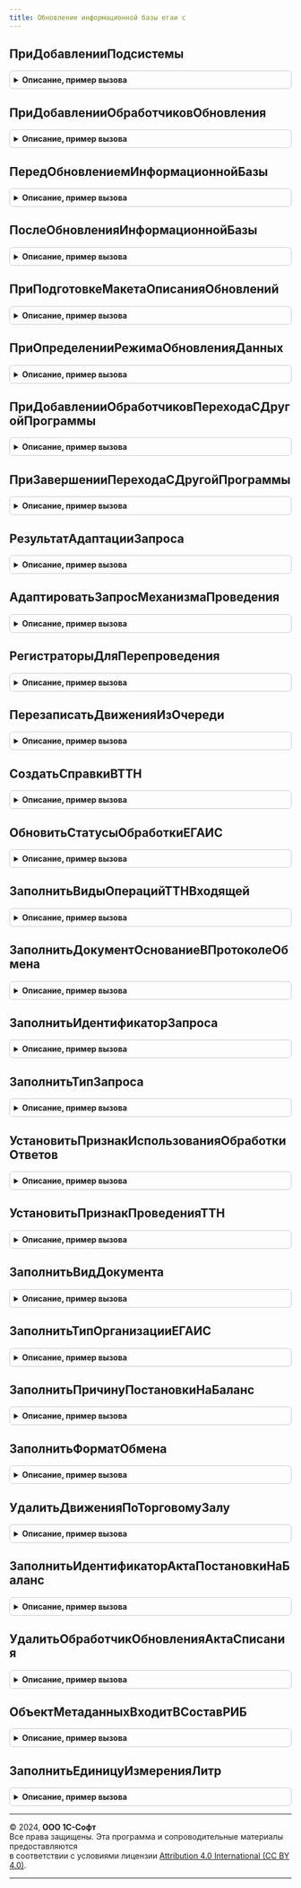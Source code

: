 ```yaml
---
title: Обновление информационной базы егаи с
---
```



## ПриДобавленииПодсистемы
<details style="margin: 1em 0; padding: 0.5em; border: 1px solid #ccc; border-radius: 6px;">

<summary style="font-weight: bold; cursor: pointer;">Описание, пример вызова</summary>

```bsl

////////////////////////////////////////////////////////////////////////////////
// Сведения о библиотеке (или конфигурации).

// Заполняет основные сведения о библиотеке или основной конфигурации.
// Библиотека, имя которой имя совпадает с именем конфигурации в метаданных, определяется как основная конфигурация.
//
// Параметры:
//  Описание - Структура - сведения о библиотеке:
//
//   * Имя                 - Строка - имя библиотеки, например, "СтандартныеПодсистемы".
//   * Версия              - Строка - версия в формате из 4-х цифр, например, "2.1.3.1".
//
//   * ТребуемыеПодсистемы - Массив - имена других библиотек (Строка), от которых зависит данная библиотека.
//                                    Обработчики обновления таких библиотек должны быть вызваны ранее
//                                    обработчиков обновления данной библиотеки.
//                                    При циклических зависимостях или, напротив, отсутствии каких-либо зависимостей,
//                                    порядок вызова обработчиков обновления определяется порядком добавления модулей
//                                    в процедуре ПриДобавленииПодсистем общего модуля
//                                    ПодсистемыКонфигурацииПереопределяемый.
//
Процедура ПриДобавленииПодсистемы(Описание) Экспорт
```

Пример вызова
```bsl
ОбновлениеИнформационнойБазыЕГАИС.ПриДобавленииПодсистемы(Описание) 
```
</details>

## ПриДобавленииОбработчиковОбновления
<details style="margin: 1em 0; padding: 0.5em; border: 1px solid #ccc; border-radius: 6px;">

<summary style="font-weight: bold; cursor: pointer;">Описание, пример вызова</summary>

```bsl

////////////////////////////////////////////////////////////////////////////////
// Обработчики обновления информационной базы.

// Добавляет в список процедуры-обработчики обновления данных ИБ
// для всех поддерживаемых версий библиотеки или конфигурации.
// Вызывается перед началом обновления данных ИБ для построения плана обновления.
//
// Параметры:
//  Обработчики - ТаблицаЗначений - описание полей, см. в процедуре.
//                ОбновлениеИнформационнойБазы.НоваяТаблицаОбработчиковОбновления.
//
// Пример добавления процедуры-обработчика в список:
//  Обработчик = Обработчики.Добавить();
//  Обработчик.Версия              = "1.1.0.0";
//  Обработчик.Процедура           = "ОбновлениеИБ.ПерейтиНаВерсию_1_1_0_0";
//  Обработчик.РежимВыполнения     = "Монопольно";
//
Процедура ПриДобавленииОбработчиковОбновления(Обработчики) Экспорт
```

Пример вызова
```bsl
ОбновлениеИнформационнойБазыЕГАИС.ПриДобавленииОбработчиковОбновления(Обработчики) 
```
</details>

## ПередОбновлениемИнформационнойБазы
<details style="margin: 1em 0; padding: 0.5em; border: 1px solid #ccc; border-radius: 6px;">

<summary style="font-weight: bold; cursor: pointer;">Описание, пример вызова</summary>

```bsl

// Вызывается перед процедурами-обработчиками обновления данных ИБ.
//
Процедура ПередОбновлениемИнформационнойБазы() Экспорт
```

Пример вызова
```bsl
ОбновлениеИнформационнойБазыЕГАИС.ПередОбновлениемИнформационнойБазы() 
```
</details>

## ПослеОбновленияИнформационнойБазы
<details style="margin: 1em 0; padding: 0.5em; border: 1px solid #ccc; border-radius: 6px;">

<summary style="font-weight: bold; cursor: pointer;">Описание, пример вызова</summary>

```bsl

// Вызывается после завершения обновления данных ИБ.
//
// Параметры:
//   ПредыдущаяВерсия       - Строка - версия до обновления. "0.0.0.0" для "пустой" ИБ.
//   ТекущаяВерсия          - Строка - версия после обновления.
//   ВыполненныеОбработчики - ДеревоЗначений - список выполненных процедур-обработчиков обновления,
//                                             сгруппированных по номеру версии.
//   ВыводитьОписаниеОбновлений - Булево - если установить Истина, то будет выведена форма
//                                с описанием обновлений. По умолчанию, Истина.
//                                Возвращаемое значение.
//   МонопольныйРежим           - Булево - Истина, если обновление выполнялось в монопольном режиме.
//
// Пример обхода выполненных обработчиков обновления:
//
//	Для Каждого Версия Из ВыполненныеОбработчики.Строки Цикл
//
//		Если Версия.Версия = "*" Тогда
//			// Обработчик, который может выполнятся при каждой смене версии.
//		Иначе
//			// Обработчик, который выполняется для определенной версии.
//		КонецЕсли;
//
//		Для Каждого Обработчик Из Версия.Строки Цикл
//			...
//		КонецЦикла;
//
//	КонецЦикла;
//
Процедура ПослеОбновленияИнформационнойБазы(Знач ПредыдущаяВерсия, Знач ТекущаяВерсия, Экспорт
```

Пример вызова
```bsl
ОбновлениеИнформационнойБазыЕГАИС.ПослеОбновленияИнформационнойБазы(ПредыдущаяВерсия, ТекущаяВерсия, );
```
</details>

## ПриПодготовкеМакетаОписанияОбновлений
<details style="margin: 1em 0; padding: 0.5em; border: 1px solid #ccc; border-radius: 6px;">

<summary style="font-weight: bold; cursor: pointer;">Описание, пример вызова</summary>

```bsl

// Вызывается при подготовке табличного документа с описанием изменений в программе.
//
// Параметры:
//   Макет - ТабличныйДокумент - описание обновления всех библиотек и конфигурации.
//           Макет можно дополнить или заменить.
//           См. также общий макет ОписаниеИзмененийСистемы.
//
Процедура ПриПодготовкеМакетаОписанияОбновлений(Знач Макет) Экспорт
```

Пример вызова
```bsl
ОбновлениеИнформационнойБазыЕГАИС.ПриПодготовкеМакетаОписанияОбновлений(Макет) 
```
</details>

## ПриОпределенииРежимаОбновленияДанных
<details style="margin: 1em 0; padding: 0.5em; border: 1px solid #ccc; border-radius: 6px;">

<summary style="font-weight: bold; cursor: pointer;">Описание, пример вызова</summary>

```bsl

// Позволяет переопределить режим обновления данных информационной базы.
// Для использования в редких (нештатных) случаях перехода, не предусмотренных в
// стандартной процедуре определения режима обновления.
//
// Параметры:
//   РежимОбновленияДанных - Строка - в обработчике можно присвоить одно из значений:
//              "НачальноеЗаполнение"     - если это первый запуск пустой базы (области данных);
//              "ОбновлениеВерсии"        - если выполняется первый запуск после обновление конфигурации базы данных;
//              "ПереходСДругойПрограммы" - если выполняется первый запуск после обновление конфигурации базы данных,
//                                          в которой изменилось имя основной конфигурации.
//
//   СтандартнаяОбработка  - Булево - если присвоить Ложь, то стандартная процедура
//                                    определения режима обновления не выполняется,
//                                    а используется значение РежимОбновленияДанных.
//
Процедура ПриОпределенииРежимаОбновленияДанных(РежимОбновленияДанных, СтандартнаяОбработка) Экспорт
```

Пример вызова
```bsl
ОбновлениеИнформационнойБазыЕГАИС.ПриОпределенииРежимаОбновленияДанных(РежимОбновленияДанных, СтандартнаяОбработка) 
```
</details>

## ПриДобавленииОбработчиковПереходаСДругойПрограммы
<details style="margin: 1em 0; padding: 0.5em; border: 1px solid #ccc; border-radius: 6px;">

<summary style="font-weight: bold; cursor: pointer;">Описание, пример вызова</summary>

```bsl

// Добавляет в список процедуры-обработчики перехода с другой программы (с другим именем конфигурации).
// Например, для перехода между разными, но родственными конфигурациями: базовая -> проф -> корп.
// Вызывается перед началом обновления данных ИБ.
//
// Параметры:
//  Обработчики - ТаблицаЗначений - с колонками:
//    * ПредыдущееИмяКонфигурации - Строка - имя конфигурации, с которой выполняется переход;
//                                           или "*", если нужно выполнять при переходе с любой конфигурации.
//    * Процедура                 - Строка - полное имя процедуры-обработчика перехода с программы ПредыдущееИмяКонфигурации.
//                                  Например, "ОбновлениеИнформационнойБазыУПП.ЗаполнитьУчетнуюПолитику"
//                                  Обязательно должна быть экспортной.
//
// Пример добавления процедуры-обработчика в список:
//  Обработчик = Обработчики.Добавить();
//  Обработчик.ПредыдущееИмяКонфигурации  = "УправлениеТорговлей";
//  Обработчик.Процедура                  = "ОбновлениеИнформационнойБазыУПП.ЗаполнитьУчетнуюПолитику";
//
Процедура ПриДобавленииОбработчиковПереходаСДругойПрограммы(Обработчики) Экспорт
```

Пример вызова
```bsl
ОбновлениеИнформационнойБазыЕГАИС.ПриДобавленииОбработчиковПереходаСДругойПрограммы(Обработчики) 
```
</details>

## ПриЗавершенииПереходаСДругойПрограммы
<details style="margin: 1em 0; padding: 0.5em; border: 1px solid #ccc; border-radius: 6px;">

<summary style="font-weight: bold; cursor: pointer;">Описание, пример вызова</summary>

```bsl

// Вызывается после выполнения всех процедур-обработчиков перехода с другой программы (с другим именем конфигурации),
// и до начала выполнения обновления данных ИБ.
//
// Параметры:
//  ПредыдущееИмяКонфигурации    - Строка - имя конфигурации до перехода.
//  ПредыдущаяВерсияКонфигурации - Строка - имя предыдущей конфигурации (до перехода).
//  Параметры                    - Структура -
//    * ВыполнитьОбновлениеСВерсии   - Булево - по умолчанию Истина. Если установить Ложь,
//        то будут выполнена только обязательные обработчики обновления (с версией "*").
//    * ВерсияКонфигурации           - Строка - номер версии после перехода.
//        По умолчанию, равен значению версии конфигурации в свойствах метаданных.
//        Для того чтобы выполнить, например, все обработчики обновления с версии ПредыдущаяВерсияКонфигурации,
//        следует установить значение параметра в ПредыдущаяВерсияКонфигурации.
//        Для того чтобы выполнить вообще все обработчики обновления, установить значение "0.0.0.1".
//    * ОчиститьСведенияОПредыдущейКонфигурации - Булево - по умолчанию Истина.
//        Для случаев когда предыдущая конфигурация совпадает по имени с подсистемой текущей конфигурации, следует указать Ложь.
//
Процедура ПриЗавершенииПереходаСДругойПрограммы(Знач ПредыдущееИмяКонфигурации, Знач ПредыдущаяВерсияКонфигурации, Параметры) Экспорт
```

Пример вызова
```bsl
ОбновлениеИнформационнойБазыЕГАИС.ПриЗавершенииПереходаСДругойПрограммы(ПредыдущееИмяКонфигурации, ПредыдущаяВерсияКонфигурации, Параметры) 
```
</details>

## РезультатАдаптацииЗапроса
<details style="margin: 1em 0; padding: 0.5em; border: 1px solid #ccc; border-radius: 6px;">

<summary style="font-weight: bold; cursor: pointer;">Описание, пример вызова</summary>

```bsl

// Результат адаптации запроса для функции ОбновлениеИнформационнойБазыЕГАИС.РегистраторыДляПерепроведения
//
// Возвращаемое значение:
//  Структура - поля:
//	* ТекстЗапроса - Строка - должен быть объявлен обязательно, адаптированный текст запроса
//	* ЗначенияПараметров - Структура - значения параметров запроса, которые вычисляются из констант
//										(не зависят от конкретного документа)
//
Функция РезультатАдаптацииЗапроса() Экспорт
```

Пример вызова
```bsl
Результат = ОбновлениеИнформационнойБазыЕГАИС.РезультатАдаптацииЗапроса() 
```
</details>

## АдаптироватьЗапросМеханизмаПроведения
<details style="margin: 1em 0; padding: 0.5em; border: 1px solid #ccc; border-radius: 6px;">

<summary style="font-weight: bold; cursor: pointer;">Описание, пример вызова</summary>

```bsl

// Адаптирует запрос механизма проведения для использования в функции ОбновлениеИнформационнойБазыЕГАИС.РегистраторыДляПерепроведения,
// делая его запросом для всех проведенных документов.
// Параметры:
//  ИзначальныйТекстЗапроса - Строка - текст запроса механизма проведения, который или формирует таблицу движений, или создает временные таблицы,
//												используемые в запросах формирующих таблицы движений
//												Требования к тексту запроса:
//												- все объединяемые таблицы запроса, формирующего таблицу движений имеют один синоним;
//												- если есть соединения с другими таблицами, то оно реализовано таким образом, что будет
//													корректно работать, если не установлен отбор по ссылке;
//												- не используются временные таблицы;
//												- не используются вложенные запросы и группировки;
//												- нет упорядочивания;
//												- параметры запроса рассчитываются или по данным шапки, или являются значениями констант;
// 												- для всех полей непримитивных типов заполнены значения по умолчанию, как они хранятся в регистре.
//													Это или пустая ссылка типа, или НЕОПРЕДЕЛЕНО (для полей составного типа), то НЕ должно быть NULL
//												- параметр, устанавливающий отбор по ссылке называется &Ссылка
//												- в конце запроса не должно быть знака ";"
// 												- в тексте запроса, формирующим таблицу движения, должны выбираться только ЗНАЧИМЫЕ
//													для формирования движений поля (нет полей НомерСтроки, Порядок и т.д.);
//  ПолноеИмяРегистра				 - Строка - полное имя регистра, как оно задается в языке запросов (например, РегистрНакопления.ТоварыНаСкладах)
//  ПолноеИмяДокумента				 - Строка - полное имя документа, как оно задается в языке запросов (например, Документ.ВводОстатков)
//  СинонимТаблицыДокумента			 - Строка - синоним таблицы документа, используемый в запросе
//  ПереопределениеРасчетаПараметров - Структура - по умолчанию все параметры, которые есть в запросе заменяются на <СинонимТаблицыДокумента>.Ссылка.<ИмяПараметра>
//  												Для параметра &Период по умолчанию подставляется <СинонимТаблицыДокумента>.Ссылка.Дата
//  												Если параметры рассчитываются иначе, то в этой структуре в ключе передается имя параметра, в значении
//													- выражение для его расчета
//  ТекстыЗапросаВременныхТаблиц     - Массив - тексты запросов временных таблиц, используемых в тексте запроса механизма проведения. Массив структур с ключами:
//													  * Ключ - имя временной таблицы,
//													  * Значение - текст запроса временной таблицы.
//													  Параметр необходимо использовать когда механизм формирования движений опирается не на
//													  физическую таблицу документа, а на предварительно созданную временную таблицу.
//													  Поля выборки временной таблицы должны содержать поле "Ссылка" - ссылку на физическую таблицу проводимого документа.
//
// Возвращаемое значение:
//   - строка - адаптированный текст запроса
//
Функция АдаптироватьЗапросМеханизмаПроведения(Знач ИзначальныйТекстЗапроса, Экспорт
```

Пример вызова
```bsl
Результат = ОбновлениеИнформационнойБазыЕГАИС.АдаптироватьЗапросМеханизмаПроведения(ИзначальныйТекстЗапроса, );
```
</details>

## РегистраторыДляПерепроведения
<details style="margin: 1em 0; padding: 0.5em; border: 1px solid #ccc; border-radius: 6px;">

<summary style="font-weight: bold; cursor: pointer;">Описание, пример вызова</summary>

```bsl

// Выбирает регистраторы, по которым движения записанные в регистр отличаются от тех, которые формируются запросом механизма проведения
// Параметры:
//  РезультатАдаптацииЗапроса - Структура - см. ОбновлениеИнформационнойБазыЕГАИС.РезультатАдаптацииЗапроса
// 												Требования к запросам:
// 												- текст не должен содержать обращения к временным таблицам
//												- все запросы должны быть адаптированы для выборки без отбора по ссылке.
//													это можно сделать  с помощью функции ОбновлениеИнформационнойБазыЕГАИС.АдаптироватьЗапросМеханизмаПроведения,
//													 если текст запроса удовлетворяет ее условиям. Если нет - можно попробовать адаптировать текст самостоятельно
// 												- в тексте запроса, формирующим таблицу движения, должны выбираться только ЗНАЧИМЫЕ
//													для формирования движений поля (нет полей НомерСтроки, Порядок и т.д.);
// 												- нет упорядочивания;
// 												- есть поле "Регистратор";
//  ПолноеИмяРегистра				 - Строка - полное имя регистра, как оно задается в языке запросов (например, РегистрНакопления.ТоварыНаСкладах)
//  ПолноеИмяДокумента				 - Строка - полное имя документа, как оно задается в языке запросов (например, Документ.ВводОстатков)
//  ЗначенияПараметров - Структура - если параметры не рассчитываются в запросе, а устанавливаются из кода, то в этом параметре нужно передать их значения
//									Например, это значения учитываемых ФО
//  Очередь - Число, Неопределено - если параметр <> Неопределено, то при составлении массива регистраторов учитывается информация о выполнении обработчиков обновления
//										- исключаются регистраторы, которые не обновлены обработчиками предыдущих очередей
//										- оптимизируется выборка данных, т.к. берутся только те регистраторы, которые еще не обрабатывались в текущей очереди
//									Важно, чтобы тексты запросов адаптировались тоже с учетом очереди (либо тоже без учета очереди)
// Возвращаемое значение:
//   - Массив - массив ссылок на документы, по которым нужно переформировать движения по регистру
//
Функция РегистраторыДляПерепроведения(РезультатАдаптацииЗапроса, Экспорт
```

Пример вызова
```bsl
Результат = ОбновлениеИнформационнойБазыЕГАИС.РегистраторыДляПерепроведения(РезультатАдаптацииЗапроса, );
```
</details>

## ПерезаписатьДвиженияИзОчереди
<details style="margin: 1em 0; padding: 0.5em; border: 1px solid #ccc; border-radius: 6px;">

<summary style="font-weight: bold; cursor: pointer;">Описание, пример вызова</summary>

```bsl

// На основе данных о необходимости переформирования движений перезаписывает движения документа.
//	Для работы функции необходимо, чтобы процедура ИнициализироватьДанныеДокумента модуля менеджера документа, поддерживала параметр Регистры.
//	см. например, Документ.АктПостановкиНаБалансЕГАИС.ИнициализироватьДанныеДокумента
//
// Параметры:
//  ПолноеИмяДокумента					 - Строка, Массив - имя документа, по которому нужно переформировать движения. Например, "Документ.АктПостановкиНаБалансЕГАИС"
//																Если документов несколько, то нужно передать их имена в массиве.
//  ПолныеИменаРегистров				 - Строка, Массив - имя регистра, по которому нужно переформировать движения. Например, "РегистрНакопления.ОстаткиАлкогольнойПродукцииЕГАИС"
//																Если регистров несколько, то их имена нужно передать в массиве.
//  Очередь								 - Число - очередь отложенной обработки данных для контроля данных на предмет блокировки другими обработчиками
//
// Возвращаемое значение:
//  Булево - ИСТИНА, если обработка всех движений завершена
//
Функция ПерезаписатьДвиженияИзОчереди(ПолныеИменаДокументов, ПолныеИменаРегистров, Очередь) Экспорт
```

Пример вызова
```bsl
Результат = ОбновлениеИнформационнойБазыЕГАИС.ПерезаписатьДвиженияИзОчереди(ПолныеИменаДокументов, ПолныеИменаРегистров, Очередь) 
```
</details>

## СоздатьСправкиВТТН
<details style="margin: 1em 0; padding: 0.5em; border: 1px solid #ccc; border-radius: 6px;">

<summary style="font-weight: bold; cursor: pointer;">Описание, пример вызова</summary>

```bsl

// Создает справки 1 и 2 в табличной части Товары ТТН.
//
Процедура СоздатьСправкиВТТН() Экспорт
```

Пример вызова
```bsl
ОбновлениеИнформационнойБазыЕГАИС.СоздатьСправкиВТТН() 
```
</details>

## ОбновитьСтатусыОбработкиЕГАИС
<details style="margin: 1em 0; padding: 0.5em; border: 1px solid #ccc; border-radius: 6px;">

<summary style="font-weight: bold; cursor: pointer;">Описание, пример вызова</summary>

```bsl

// Заполняет статусы обработки запросов ЕГАИС.
//
Процедура ОбновитьСтатусыОбработкиЕГАИС() Экспорт
```

Пример вызова
```bsl
ОбновлениеИнформационнойБазыЕГАИС.ОбновитьСтатусыОбработкиЕГАИС() 
```
</details>

## ЗаполнитьВидыОперацийТТНВходящей
<details style="margin: 1em 0; padding: 0.5em; border: 1px solid #ccc; border-radius: 6px;">

<summary style="font-weight: bold; cursor: pointer;">Описание, пример вызова</summary>

```bsl

// Заполняет виды операций входящей ТТН.
//
Процедура ЗаполнитьВидыОперацийТТНВходящей() Экспорт
```

Пример вызова
```bsl
ОбновлениеИнформационнойБазыЕГАИС.ЗаполнитьВидыОперацийТТНВходящей() 
```
</details>

## ЗаполнитьДокументОснованиеВПротоколеОбмена
<details style="margin: 1em 0; padding: 0.5em; border: 1px solid #ccc; border-radius: 6px;">

<summary style="font-weight: bold; cursor: pointer;">Описание, пример вызова</summary>

```bsl

// Заполнение регистра сведений Протокол обмена ЕГАИС.
//
Процедура ЗаполнитьДокументОснованиеВПротоколеОбмена() Экспорт
```

Пример вызова
```bsl
ОбновлениеИнформационнойБазыЕГАИС.ЗаполнитьДокументОснованиеВПротоколеОбмена() 
```
</details>

## ЗаполнитьИдентификаторЗапроса
<details style="margin: 1em 0; padding: 0.5em; border: 1px solid #ccc; border-radius: 6px;">

<summary style="font-weight: bold; cursor: pointer;">Описание, пример вызова</summary>

```bsl

// Заполняет идентификатор запроса в списке запросов.
//
Процедура ЗаполнитьИдентификаторЗапроса() Экспорт
```

Пример вызова
```bsl
ОбновлениеИнформационнойБазыЕГАИС.ЗаполнитьИдентификаторЗапроса() 
```
</details>

## ЗаполнитьТипЗапроса
<details style="margin: 1em 0; padding: 0.5em; border: 1px solid #ccc; border-radius: 6px;">

<summary style="font-weight: bold; cursor: pointer;">Описание, пример вызова</summary>

```bsl

// Заполняет тип запроса в списке запросов.
//
Процедура ЗаполнитьТипЗапроса() Экспорт
```

Пример вызова
```bsl
ОбновлениеИнформационнойБазыЕГАИС.ЗаполнитьТипЗапроса() 
```
</details>

## УстановитьПризнакИспользованияОбработкиОтветов
<details style="margin: 1em 0; padding: 0.5em; border: 1px solid #ccc; border-radius: 6px;">

<summary style="font-weight: bold; cursor: pointer;">Описание, пример вызова</summary>

```bsl

// Устанавливает признак Использование для регламентного задания ОбработкаОтветовЕГАИС.
//
Процедура УстановитьПризнакИспользованияОбработкиОтветов() Экспорт
```

Пример вызова
```bsl
ОбновлениеИнформационнойБазыЕГАИС.УстановитьПризнакИспользованияОбработкиОтветов() 
```
</details>

## УстановитьПризнакПроведенияТТН
<details style="margin: 1em 0; padding: 0.5em; border: 1px solid #ccc; border-radius: 6px;">

<summary style="font-weight: bold; cursor: pointer;">Описание, пример вызова</summary>

```bsl

// Устанавливает признак проведения для входящих ТТН.
//
Процедура УстановитьПризнакПроведенияТТН() Экспорт
```

Пример вызова
```bsl
ОбновлениеИнформационнойБазыЕГАИС.УстановитьПризнакПроведенияТТН() 
```
</details>

## ЗаполнитьВидДокумента
<details style="margin: 1em 0; padding: 0.5em; border: 1px solid #ccc; border-radius: 6px;">

<summary style="font-weight: bold; cursor: pointer;">Описание, пример вызова</summary>

```bsl

// Заполняет реквизит ВидДокумента в существующих документах.
//
Процедура ЗаполнитьВидДокумента() Экспорт
```

Пример вызова
```bsl
ОбновлениеИнформационнойБазыЕГАИС.ЗаполнитьВидДокумента() 
```
</details>

## ЗаполнитьТипОрганизацииЕГАИС
<details style="margin: 1em 0; padding: 0.5em; border: 1px solid #ccc; border-radius: 6px;">

<summary style="font-weight: bold; cursor: pointer;">Описание, пример вызова</summary>

```bsl

// Заполняет тип организации.
//
Процедура ЗаполнитьТипОрганизацииЕГАИС() Экспорт
```

Пример вызова
```bsl
ОбновлениеИнформационнойБазыЕГАИС.ЗаполнитьТипОрганизацииЕГАИС() 
```
</details>

## ЗаполнитьПричинуПостановкиНаБаланс
<details style="margin: 1em 0; padding: 0.5em; border: 1px solid #ccc; border-radius: 6px;">

<summary style="font-weight: bold; cursor: pointer;">Описание, пример вызова</summary>

```bsl

// Заполняет причину постановки на баланс в актах постановки на баланс.
//
Процедура ЗаполнитьПричинуПостановкиНаБаланс() Экспорт
```

Пример вызова
```bsl
ОбновлениеИнформационнойБазыЕГАИС.ЗаполнитьПричинуПостановкиНаБаланс() 
```
</details>

## ЗаполнитьФорматОбмена
<details style="margin: 1em 0; padding: 0.5em; border: 1px solid #ccc; border-radius: 6px;">

<summary style="font-weight: bold; cursor: pointer;">Описание, пример вызова</summary>

```bsl

// Заполняет информацию об используемом формате обмена с УТМ.
//
Процедура ЗаполнитьФорматОбмена() Экспорт
```

Пример вызова
```bsl
ОбновлениеИнформационнойБазыЕГАИС.ЗаполнитьФорматОбмена() 
```
</details>

## УдалитьДвиженияПоТорговомуЗалу
<details style="margin: 1em 0; padding: 0.5em; border: 1px solid #ccc; border-radius: 6px;">

<summary style="font-weight: bold; cursor: pointer;">Описание, пример вызова</summary>

```bsl

// Удаляет движения по торговому залу.
//
Процедура УдалитьДвиженияПоТорговомуЗалу() Экспорт
```

Пример вызова
```bsl
ОбновлениеИнформационнойБазыЕГАИС.УдалитьДвиженияПоТорговомуЗалу() 
```
</details>

## ЗаполнитьИдентификаторАктаПостановкиНаБаланс
<details style="margin: 1em 0; padding: 0.5em; border: 1px solid #ccc; border-radius: 6px;">

<summary style="font-weight: bold; cursor: pointer;">Описание, пример вызова</summary>

```bsl

// Заполняет реквизит Идентификатор в актах постановки на баланс.
//
Процедура ЗаполнитьИдентификаторАктаПостановкиНаБаланс() Экспорт
```

Пример вызова
```bsl
ОбновлениеИнформационнойБазыЕГАИС.ЗаполнитьИдентификаторАктаПостановкиНаБаланс() 
```
</details>

## УдалитьОбработчикОбновленияАктаСписания
<details style="margin: 1em 0; padding: 0.5em; border: 1px solid #ccc; border-radius: 6px;">

<summary style="font-weight: bold; cursor: pointer;">Описание, пример вызова</summary>

```bsl

// Удаляет обработчик обновления, перенесенный в другой модуль.
//
Процедура УдалитьОбработчикОбновленияАктаСписания() Экспорт
```

Пример вызова
```bsl
ОбновлениеИнформационнойБазыЕГАИС.УдалитьОбработчикОбновленияАктаСписания() 
```
</details>

## ОбъектМетаданныхВходитВСоставРИБ
<details style="margin: 1em 0; padding: 0.5em; border: 1px solid #ccc; border-radius: 6px;">

<summary style="font-weight: bold; cursor: pointer;">Описание, пример вызова</summary>

```bsl

// Возвращает Истина, если объект метаданных входит в состав РИБ.
//
Функция ОбъектМетаданныхВходитВСоставРИБ(ОбъектМетаданных) Экспорт
```

Пример вызова
```bsl
Результат = ОбновлениеИнформационнойБазыЕГАИС.ОбъектМетаданныхВходитВСоставРИБ(ОбъектМетаданных));
```
</details>

## ЗаполнитьЕдиницуИзмеренияЛитр
<details style="margin: 1em 0; padding: 0.5em; border: 1px solid #ccc; border-radius: 6px;">

<summary style="font-weight: bold; cursor: pointer;">Описание, пример вызова</summary>

```bsl

Процедура ЗаполнитьЕдиницуИзмеренияЛитр() Экспорт
```

Пример вызова
```bsl
ОбновлениеИнформационнойБазыЕГАИС.ЗаполнитьЕдиницуИзмеренияЛитр() 
```
</details>

---

© 2024, **ООО 1С-Софт**  
Все права защищены. Эта программа и сопроводительные материалы предоставляются  
в соответствии с условиями лицензии [Attribution 4.0 International (CC BY 4.0)](https://creativecommons.org/licenses/by/4.0/legalcode).

---
